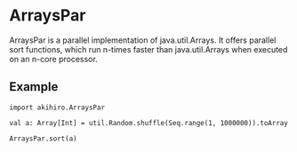 ArraysPar
=========

ArraysPar is a parallel implementation of java.util.Arrays.
It offers parallel sort functions, which run n-times faster than java.util.Arrays when executed on an n-core processor.


Example
-------

    import akihiro.ArraysPar
    
    val a: Array[Int] = util.Random.shuffle(Seq.range(1, 1000000)).toArray
    
    ArraysPar.sort(a)


